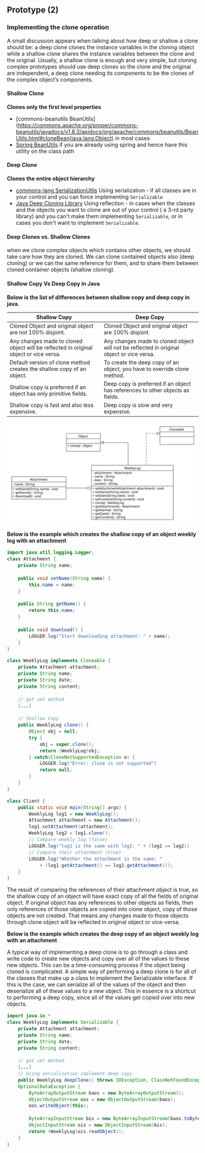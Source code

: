 ## Prototype (2)

### Implementing the clone operation

A small discussion appears when talking about how deep or shallow a clone should be: a deep clone clones the instance variables in the cloning object while a shallow clone shares the instance variables between the clone and the original. Usually, a shallow clone is enough and very simple, but cloning complex prototypes should use deep clones so the clone and the original are independent, a deep clone needing its components to be the clones of the complex object’s components.

#### Shallow Clone

**Clones only the first level properties**

- [commons-beanutils BeanUtils](https://commons.apache.org/proper/commons-beanutils/javadocs/v1.8.3/apidocs/org/apache/commons/beanutils/BeanUtils.html#cloneBean(java.lang.Object) in most cases
- [Spring BeanUtils](https://docs.spring.io/spring/docs/2.5.6/javadoc-api/org/springframework/beans/BeanUtils.html) if you are already using spring and hence have this utility on the class path

#### Deep Clone

**Clones the entire object hierarchy**

- [commons-lang SerializationUtils](http://commons.apache.org/proper/commons-lang/javadocs/api-release/org/apache/commons/lang3/SerializationUtils.html) Using serialization - if all classes are in your control and you can force implementing `Serializable`
- [Java Deep Cloning Library](https://github.com/kostaskougios/cloning/) Using reflection - in cases when the classes and the objects you want to clone are out of your control ( a 3-rd party library) and you can't make them implementing `Serializable`, or in cases you don't want to implement `Serializable`.

#### Deep Clones vs. Shallow Clones 

when we clone complex objects which contains other objects, we should take care how they are cloned. We can clone contained objects also (deep cloning) or we can the same reference for them, and to share them between cloned container objects (shallow cloning).

#### Shallow Copy Vs Deep Copy in Java

**Below is the list of differences between shallow copy and deep copy in java.**

| Shallow Copy                                                 | Deep Copy                                                    |
| ------------------------------------------------------------ | ------------------------------------------------------------ |
| Cloned Object and original object are not 100% disjoint.     | Cloned Object and original object are 100% disjoint.         |
| Any changes made to cloned object will be reflected in original object or vice versa. | Any changes made to cloned object will not be reflected in original object or vice versa. |
| Default version of clone method creates the shallow copy of an object. | To create the deep copy of an object, you have to override clone method. |
| Shallow copy is preferred if an object has only primitive fields. | Deep copy is preferred if an object has references to other objects as fields. |
| Shallow copy is fast and also less expensive.                | Deep copy is slow and very expensive.                        |

![image-20180828105602823](./Images/WeeklyLog.svg)

**Below is the example which creates the shallow copy of an object weekly log with an attachment**

```java
import java.util.logging.Logger;
class Attachment {
    private String name;
   
    public void setName(String name) {
		this.name = name;
    }
    
    public String getName() {
        return this.name;
    }
    
    public void download() {
		LOGGER.log("Start downloading attachment: " + name);
    }
}
```

```java
class WeeklyLog implements Cloneable {
    private Attachment attachment;
    private String name;
    private String date;
    private String content;
    
    // get set method
    [...]
    
    // Shallow Copy
    public WeeklyLog clone() {
        Object obj = null;
        try {
            obj = super.clone();
            return (WeeklyLog)obj;
        } catch(CloneNotSupportedException e) {
            LOGGER.log("Error: clone is not supported")
			return null;
        }
    }
}
```

```java
class Client {
    public static void main(String[] args) {
		WeeklyLog log1 = new WeeklyLog();
        Attachment attachment = new Attachment();
        log1.setAttachment(attachment);
        WeeklyLog log2 = log1.clone();
        // Compare weekly log (false)
        LOGGER.log("log1 is the same with log2: " + (log1 == log2))
        // Compare their attachment (true)
        LOGGER.log("Whether the attachment is the same: " 
			+ (log1.getAttachment() == log2.getAttachment());
	}
}
```

The result of comparing the references of their attachment object is true, so the shallow copy of an object will have exact copy of all the fields of original object. If original object has any references to other objects as fields, then only references of those objects are copied into clone object, copy of those objects are not created. That means any changes made to those objects through clone object will be reflected in original object or vice-versa.

**Below is the example which creates the deep copy of an object weekly log with an attachment**

A typical way of implementing a deep clone is to go through a class and write code to create new objects and copy over all of the values to these new objects. This can be a time-consuming process if the object being cloned is complicated. A simple way of performing a deep clone is for all of the classes that make up a class to implement the Serializable interface. If this is the case, we can serialize all of the values of the object and then deserialize all of these values to a new object. This in essence is a shortcut to performing a deep copy, since all of the values get copied over into new objects.

```java
import java.io.*
class WeeklyLog implements Serializable {
	private Attachment attachment;
	private String name;
	private String date;
	private String content;
	
	// get set method
	[...]
	// Using serialization implement deep copy
	public WeeklyLog deepClone() throws IOException, ClassNotFoundException,
    OptionalDataException {
    	ByteArrayOutputStream baos = new ByteArrayOutputStream();
    	ObjectOutputStream oos = new ObjectOutputStream(baos);
    	oos.writeObject(this);
    	
    	ByteArrayInputStream bis = new ByteArrayInputStream(baos.toByteArray());
    	ObjectInputStream ois = new ObjectInputStream(bis);
    	return (WeeklyLog)ois.readObject();
    }
}
```

